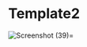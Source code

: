 # Template2
![Screenshot (39)](https://github.com/user-attachments/assets/7eab0844-4ffe-4c2d-8cff-7995310057b4)=
